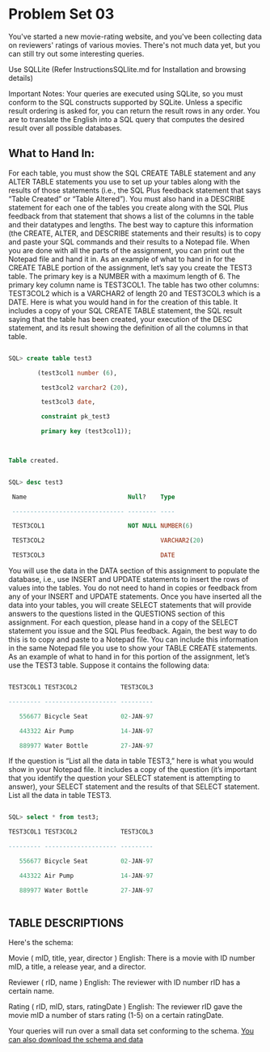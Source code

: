 Problem Set 03
==============

You've started a new movie-rating website, and you've been collecting data on reviewers' ratings of various movies. 
There's not much data yet, but you can still try out some interesting queries. 

Use SQLLite (Refer InstructionsSQLlite.md for Installation and browsing details)

Important Notes:
Your queries are executed using SQLite, so you must conform to the SQL constructs supported by SQLite.
Unless a specific result ordering is asked for, you can return the result rows in any order.
You are to translate the English into a SQL query that computes the desired result over all possible databases. 

What to Hand In:
---------------

For each table, you must show the SQL CREATE TABLE statement and any ALTER TABLE statements you use to set up your tables along with the results of those statements (i.e., the SQL Plus feedback statement that says “Table Created” or “Table Altered”). You must also hand in a DESCRIBE statement for each one of the tables you create along with the SQL Plus feedback from that statement that shows a list of the columns in the table and their datatypes and lengths.
The best way to capture this information (the CREATE, ALTER, and DESCRIBE statements and their results) is to copy and paste your SQL commands and their results to a Notepad file. When you are done with all the parts of the assignment, you can print out the Notepad file and hand it in. As an example of what to hand in for the CREATE TABLE portion of the assignment, let’s say you create the TEST3 table. The primary key is a NUMBER with a maximum length of 6. The primary key column name is TEST3COL1. The table has two other columns: TEST3COL2 which is a VARCHAR2 of length 20 and TEST3COL3 which is a DATE.
Here is what you would hand in for the creation of this table. It includes a copy of your SQL CREATE TABLE statement, the SQL result saying that the table has been created, your execution of the DESC statement, and its result showing the definition of all the columns in that table.

```sql

SQL> create table test3

        (test3col1 number (6),

         test3col2 varchar2 (20),

         test3col3 date,

         constraint pk_test3

         primary key (test3col1));

 

Table created.

```


```sql

SQL> desc test3

 Name                            Null?    Type

 ------------------------------- -------- ----

 TEST3COL1                       NOT NULL NUMBER(6)

 TEST3COL2                                VARCHAR2(20)

 TEST3COL3                                DATE

```


You will use the data in the DATA section of this assignment to populate the database, i.e., use INSERT and UPDATE statements to insert the rows of values into the tables. You do not need to hand in copies or feedback from any of your INSERT and UPDATE statements. Once you have inserted all the data into your tables, you will create SELECT statements that will provide answers to the questions listed in the QUESTIONS section of this assignment. For each question, please hand in a copy of the SELECT statement you issue and the SQL Plus feedback. Again, the best way to do this is to copy and paste to a Notepad file. You can include this information in the same Notepad file you use to show your TABLE CREATE statements.
As an example of what to hand in for this portion of the assignment, let’s use the TEST3 table. Suppose it contains the following data:

```sql

TEST3COL1 TEST3COL2            TEST3COL3

--------- -------------------- ---------

   556677 Bicycle Seat         02-JAN-97

   443322 Air Pump             14-JAN-97

   889977 Water Bottle         27-JAN-97

```

If the question is “List all the data in table TEST3,” here is what you would show in your Notepad file. It includes a copy of the question (it’s important that you identify the question your SELECT statement is attempting to answer), your SELECT statement and the results of that SELECT statement. List all the data in table TEST3.

```sql

SQL> select * from test3;

TEST3COL1 TEST3COL2            TEST3COL3

--------- -------------------- ---------

   556677 Bicycle Seat         02-JAN-97

   443322 Air Pump             14-JAN-97

   889977 Water Bottle         27-JAN-97
   
```

TABLE DESCRIPTIONS
--------------------

Here's the schema: 

Movie ( mID, title, year, director ) 
English: There is a movie with ID number mID, a title, a release year, and a director. 

Reviewer ( rID, name ) 
English: The reviewer with ID number rID has a certain name. 

Rating ( rID, mID, stars, ratingDate ) 
English: The reviewer rID gave the movie mID a number of stars rating (1-5) on a certain ratingDate. 

Your queries will run over a small data set conforming to the schema. [You can also download the schema and data](https://s3-us-west-2.amazonaws.com/prod-c2g/db/Winter2013/files/rating.sql)
